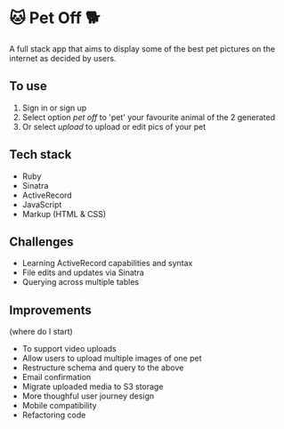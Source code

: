 # 🐱 Pet Off 🐕

A full stack app that aims to display some of the best pet pictures on the internet as decided by users. 

## To use

1. Sign in or sign up
2. Select option *pet off* to 'pet' your favourite animal of the 2 generated
3. Or select *upload* to upload or edit pics of your pet

## Tech stack

* Ruby 
* Sinatra 
* ActiveRecord
* JavaScript 
* Markup (HTML & CSS)

## Challenges

* Learning ActiveRecord capabilities and syntax
* File edits and updates via Sinatra
* Querying across multiple tables 

## Improvements 
(where do I start)

* To support video uploads 
* Allow users to upload multiple images of one pet
* Restructure schema and query to the above
* Email confirmation 
* Migrate uploaded media to S3 storage
* More thoughful user journey design 
* Mobile compatibility 
* Refactoring code 

